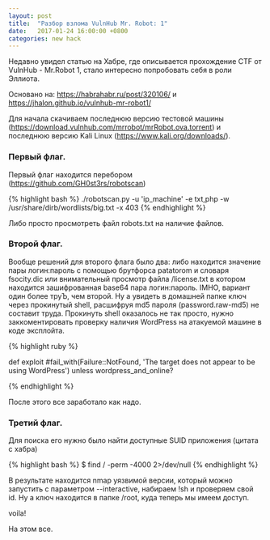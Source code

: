 ```yaml
---
layout: post
title:  "Разбор взлома VulnHub Mr. Robot: 1"
date:   2017-01-24 16:00:00 +0800
categories: new hack
---
```


Недавно увидел статью на Хабре, где описывается прохождение CTF от VulnHub - Mr.Robot 1, стало интересно попробовать себя в роли Эллиота.

Основано на: https://habrahabr.ru/post/320106/ и https://jhalon.github.io/vulnhub-mr-robot1/

Для начала скачиваем последнюю версию тестовой машины (https://download.vulnhub.com/mrrobot/mrRobot.ova.torrent) и последнюю версию Kali Linux (https://www.kali.org/downloads/).

### Первый флаг.

Первый флаг находится перебором (https://github.com/GH0st3rs/robotscan)

{% highlight bash %}
./robotscan.py -u 'ip_machine' -e txt,php -w /usr/share/dirb/wordlists/big.txt -x 403
{% endhighlight %}

Либо просто просмотреть файл robots.txt на наличие файлов.

### Второй флаг.

Вообще решений для второго флага было два: либо находится значение пары логин:пароль с помощью брутфорса patatorom и словаря fsocity.dic или внимательный просмотр файла /license.txt в котором находится зашифрованная base64 пара логин:пароль. IMHO, вариант один более труЪ, чем второй. Ну а увидеть в домашней папке ключ через прокинутый shell, расшифруя md5 пароля (password.raw-md5) не составит труда.
Прокинуть shell оказалось не так просто, нужно заккоментировать проверку наличия WordPress на атакуемой машине в коде эксплойта.

{% highlight ruby %}

 def exploit
    #fail_with(Failure::NotFound, 'The target does not appear to be using WordPress') unless wordpress_and_online?

{% endhighlight %}

После этого все заработало как надо.

### Третий флаг.

Для поиска его нужно было найти доступные SUID приложения (цитата с хабра)

{% highlight bash %}
$ find / -perm -4000 2>/dev/null
{% endhighlight %}

В результате находится nmap уязвимой версии, который можно запустить с параметром --interactive, набираем !sh и проверяем свой id. Ну а ключ находится в папке /root, куда теперь мы имеем доступ.

voila!

На этом все.
